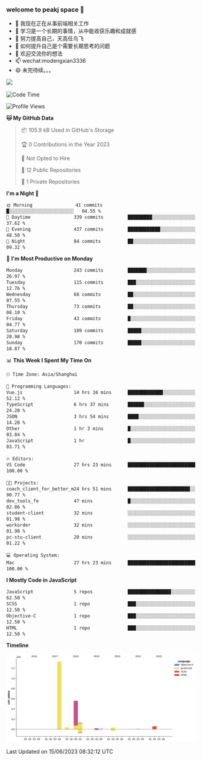 ### welcome to peakj space 👋



- 🔭 我现在正在从事前端相关工作
- 🌱 学习是一个长期的事情，从中能收获乐趣和成就感
- 👯 努力提高自己，天高任鸟飞
- 🤔 如何提升自己是个需要长期思考的问题
- 💬 欢迎交流你的想法
- 📫 wechat:modengxian3336
- 😄 未完待续。。。

![](https://s2.ax1x.com/2019/06/28/ZKxc4J.jpg)

<!--START_SECTION:waka-->
![Code Time](http://img.shields.io/badge/Code%20Time-2%2C542%20hrs%2050%20mins-blue)

![Profile Views](http://img.shields.io/badge/Profile%20Views-0-blue)

**🐱 My GitHub Data** 

> 📦 105.9 kB Used in GitHub's Storage 
 > 
> 🏆 0 Contributions in the Year 2023
 > 
> 🚫 Not Opted to Hire
 > 
> 📜 12 Public Repositories 
 > 
> 🔑 1 Private Repositories 
 > 
**I'm a Night 🦉** 

```text
🌞 Morning                41 commits          █░░░░░░░░░░░░░░░░░░░░░░░░   04.55 % 
🌆 Daytime                339 commits         █████████░░░░░░░░░░░░░░░░   37.62 % 
🌃 Evening                437 commits         ████████████░░░░░░░░░░░░░   48.50 % 
🌙 Night                  84 commits          ██░░░░░░░░░░░░░░░░░░░░░░░   09.32 % 
```
📅 **I'm Most Productive on Monday** 

```text
Monday                   243 commits         ███████░░░░░░░░░░░░░░░░░░   26.97 % 
Tuesday                  115 commits         ███░░░░░░░░░░░░░░░░░░░░░░   12.76 % 
Wednesday                68 commits          ██░░░░░░░░░░░░░░░░░░░░░░░   07.55 % 
Thursday                 73 commits          ██░░░░░░░░░░░░░░░░░░░░░░░   08.10 % 
Friday                   43 commits          █░░░░░░░░░░░░░░░░░░░░░░░░   04.77 % 
Saturday                 189 commits         █████░░░░░░░░░░░░░░░░░░░░   20.98 % 
Sunday                   170 commits         █████░░░░░░░░░░░░░░░░░░░░   18.87 % 
```


📊 **This Week I Spent My Time On** 

```text
🕑︎ Time Zone: Asia/Shanghai

💬 Programming Languages: 
Vue.js                   14 hrs 16 mins      █████████████░░░░░░░░░░░░   52.12 % 
TypeScript               6 hrs 37 mins       ██████░░░░░░░░░░░░░░░░░░░   24.20 % 
JSON                     3 hrs 54 mins       ████░░░░░░░░░░░░░░░░░░░░░   14.28 % 
Other                    1 hr 3 mins         █░░░░░░░░░░░░░░░░░░░░░░░░   03.84 % 
JavaScript               1 hr                █░░░░░░░░░░░░░░░░░░░░░░░░   03.71 % 

🔥 Editors: 
VS Code                  27 hrs 23 mins      █████████████████████████   100.00 % 

🐱‍💻 Projects: 
coach_client_for_better_m24 hrs 51 mins      ███████████████████████░░   90.77 % 
dev_tools_fe             47 mins             █░░░░░░░░░░░░░░░░░░░░░░░░   02.86 % 
student-client           32 mins             ░░░░░░░░░░░░░░░░░░░░░░░░░   01.98 % 
workorder                32 mins             ░░░░░░░░░░░░░░░░░░░░░░░░░   01.98 % 
pc-stu-client            20 mins             ░░░░░░░░░░░░░░░░░░░░░░░░░   01.22 % 

💻 Operating System: 
Mac                      27 hrs 23 mins      █████████████████████████   100.00 % 
```

**I Mostly Code in JavaScript** 

```text
JavaScript               5 repos             ████████████████░░░░░░░░░   62.50 % 
SCSS                     1 repo              ███░░░░░░░░░░░░░░░░░░░░░░   12.50 % 
Objective-C              1 repo              ███░░░░░░░░░░░░░░░░░░░░░░   12.50 % 
HTML                     1 repo              ███░░░░░░░░░░░░░░░░░░░░░░   12.50 % 
```



**Timeline**

![Lines of Code chart](https://raw.githubusercontent.com/PeakJ/PeakJ/master/assets/bar_graph.png)


 Last Updated on 15/06/2023 08:32:12 UTC
<!--END_SECTION:waka-->
